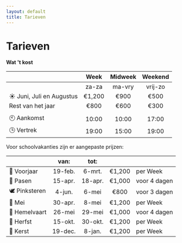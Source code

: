 ```yaml
---
layout: default
title: Tarieven
---
```

# Tarieven


**Wat 't kost**

|                                 |  Week  | Midweek | Weekend |
| --------------------------------| :----: | :-----: | :-----: |
|                                 | za-za  | ma-vry  | vrij-zo |
| :sunny: Juni, Juli en Augustus  | €1,200 |  €900   |  €500   |
| Rest van het jaar               |  €800  |  €600   |  €300   |
|                                 |        |         |         |
| :clock10: Aankomst              | 10:00  |  10:00  |  17:00  |
| :clock3: Vertrek                | 19:00  |  15:00  |  19:00  |



Voor schoolvakanties zijn er aangepaste prijzen:

|                        |  van:   |  tot:   |        |              |
| ---------------------- | :-----: | :-----: | :----: | ------------ |
| :tulip: Voorjaar               | 19-feb. | 6-mrt.  | €1,200 | per Week     |
| :egg: Pasen            | 15-apr. | 18-apr. | €1,000 | voor 4 dagen |
| :dove: Pinksteren      | 4-jun.  |  6-mei  |  €800  | voor 3 dagen |
| :wolf: Mei                    | 30-apr. |  8-mei  | €1,200 | per Week     |
| :angel: Hemelvaart     | 26-mei  | 29-mei  | €1,000 | voor 4 dagen |
| :fallen_leaf: Herfst   | 15-okt. | 30-okt. | €1,200 | per Week     |
| :christmas_tree: Kerst | 19-dec. | 8-jan.  | €1,200 | per Week     |
